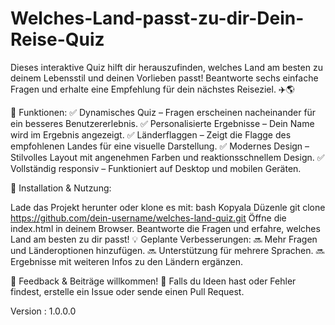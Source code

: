# Welches-Land-passt-zu-dir-Dein-Reise-Quiz
Dieses interaktive Quiz hilft dir herauszufinden, welches Land am besten zu deinem Lebensstil und deinen Vorlieben passt! Beantworte sechs einfache Fragen und erhalte eine Empfehlung für dein nächstes Reiseziel. ✈️🌎

🔹 Funktionen:
✅ Dynamisches Quiz – Fragen erscheinen nacheinander für ein besseres Benutzererlebnis.
✅ Personalisierte Ergebnisse – Dein Name wird im Ergebnis angezeigt.
✅ Länderflaggen – Zeigt die Flagge des empfohlenen Landes für eine visuelle Darstellung.
✅ Modernes Design – Stilvolles Layout mit angenehmen Farben und reaktionsschnellem Design.
✅ Vollständig responsiv – Funktioniert auf Desktop und mobilen Geräten.

📢 Installation & Nutzung:

Lade das Projekt herunter oder klone es mit:
bash
Kopyala
Düzenle
git clone https://github.com/dein-username/welches-land-quiz.git
Öffne die index.html in deinem Browser.
Beantworte die Fragen und erfahre, welches Land am besten zu dir passt!
💡 Geplante Verbesserungen:
🔜 Mehr Fragen und Länderoptionen hinzufügen.
🔜 Unterstützung für mehrere Sprachen.
🔜 Ergebnisse mit weiteren Infos zu den Ländern ergänzen.

📌 Feedback & Beiträge willkommen! 📝 Falls du Ideen hast oder Fehler findest, erstelle ein Issue oder sende einen Pull Request.

Version : 1.0.0.0
